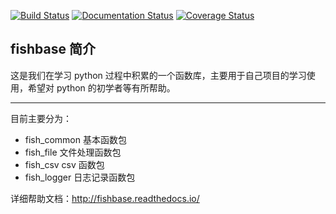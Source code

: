 [![Build Status](https://travis-ci.org/mindjun/fishbase.svg?branch=v1.0.13_develop)](https://travis-ci.org/mindjun/fishbase)
[![Documentation Status](https://readthedocs.org/projects/fishbae-jun/badge/?version=latest)](https://fishbae-jun.readthedocs.io/en/latest/?badge=latest)
[![Coverage Status](https://coveralls.io/repos/github/mindjun/fishbase/badge.svg?branch=v1.0.13_develop)](https://coveralls.io/github/mindjun/fishbase?branch=v1.0.13_develop)

## fishbase 简介

这是我们在学习 python 过程中积累的一个函数库，主要用于自己项目的学习使用，希望对 python 的初学者等有所帮助。

---

目前主要分为：

* fish_common 基本函数包
* fish_file 文件处理函数包
* fish_csv csv 函数包
* fish_logger 日志记录函数包

详细帮助文档：http://fishbase.readthedocs.io/
